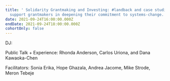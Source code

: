 ```yaml
---
title: ' Solidarity Grantmaking and Investing: #landback and case studies to
  support grantmakers in deepening their commitment to systems-change.'
date: 2021-09-24T16:00:00.000Z
endDate: 2021-09-24T18:00:00.000Z
cohortOnly: false
---
```


DJ:

Public Talk + Experience: Rhonda Anderson, Carlos Uriona, and Dana Kawaoka-Chen

Facilitators: Sonia Erika, Hope Ghazala, Andrea Jacome, Mike Strode, Meron Tebeje
